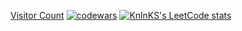 [Visitor Count](https://profile-counter.glitch.me/{vadimsteshkin}/count.svg)
[![codewars](https://www.codewars.com/users/username/badges/small)](https://www.codewars.com/users/vadimsteshkin) 
[![KnlnKS's LeetCode stats](https://leetcode-stats-six.vercel.app/api?username=vadimsteshkin&theme=dark)](https://github.com/KnlnKS/leetcode-stats)
